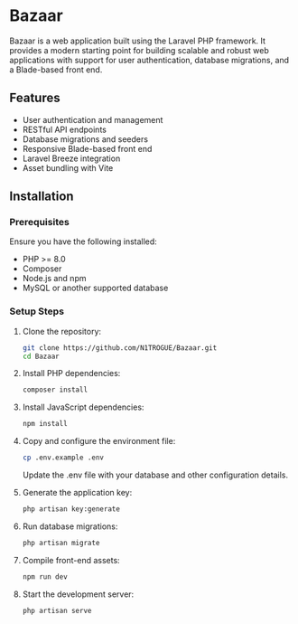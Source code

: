 # Bazaar

Bazaar is a web application built using the Laravel PHP framework. It provides a modern starting point for building scalable and robust web applications with support for user authentication, database migrations, and a Blade-based front end.

## Features

- User authentication and management
- RESTful API endpoints
- Database migrations and seeders
- Responsive Blade-based front end
- Laravel Breeze integration
- Asset bundling with Vite

## Installation

### Prerequisites

Ensure you have the following installed:

- PHP >= 8.0
- Composer
- Node.js and npm
- MySQL or another supported database

### Setup Steps

1. Clone the repository:

   ```bash
   git clone https://github.com/N1TROGUE/Bazaar.git
   cd Bazaar
   ```
2. Install PHP dependencies:

   ```bash
   composer install
   ```
3. Install JavaScript dependencies:

   ```bash
   npm install
   ```
4. Copy and configure the environment file:

   ```bash
   cp .env.example .env
   ```
   Update the .env file with your database and other configuration details.
5. Generate the application key:
   ```bash
   php artisan key:generate
   ```
6. Run database migrations:
   ```bash
   php artisan migrate
   ```
7. Compile front-end assets:
   ```bash
   npm run dev
   ```
8. Start the development server:
   ```bash
   php artisan serve
   ```
   




















